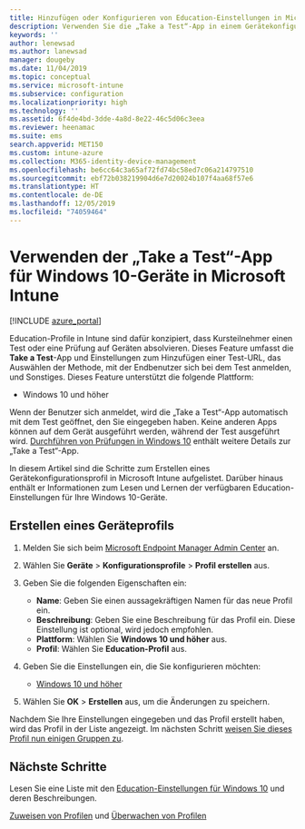 ```yaml
---
title: Hinzufügen oder Konfigurieren von Education-Einstellungen in Microsoft Intune – Azure | Microsoft-Dokumentation
description: Verwenden Sie die „Take a Test“-App in einem Gerätekonfigurationsprofil für Geräte auf Windows 10 und höher in Microsoft Intune. Erstellen Sie ein Konfigurationsprofil mithilfe der Education-Einstellungen, und geben Sie eine Test-App-URL ein; wählen Sie aus, wie Benutzer sich anmelden, überwachen Sie den Bildschirm während des Tests, und lassen Sie Textvorschläge während des Tests zu, oder verhindern Sie sie.
keywords: ''
author: lenewsad
ms.author: lanewsad
manager: dougeby
ms.date: 11/04/2019
ms.topic: conceptual
ms.service: microsoft-intune
ms.subservice: configuration
ms.localizationpriority: high
ms.technology: ''
ms.assetid: 6f4de4bd-3dde-4a8d-8e22-46c5d06c3eea
ms.reviewer: heenamac
ms.suite: ems
search.appverid: MET150
ms.custom: intune-azure
ms.collection: M365-identity-device-management
ms.openlocfilehash: be6cc64c3a65af72fd74bc58ed7c06a214797510
ms.sourcegitcommit: ebf72b038219904d6e7d20024b107f4aa68f57e6
ms.translationtype: HT
ms.contentlocale: de-DE
ms.lasthandoff: 12/05/2019
ms.locfileid: "74059464"
---
```

# <a name="use-the-take-a-test-app-on-windows-10-devices-in-microsoft-intune"></a>Verwenden der „Take a Test“-App für Windows 10-Geräte in Microsoft Intune

[!INCLUDE [azure_portal](../includes/azure_portal.md)]

Education-Profile in Intune sind dafür konzipiert, dass Kursteilnehmer einen Test oder eine Prüfung auf Geräten absolvieren. Dieses Feature umfasst die **Take a Test**-App und Einstellungen zum Hinzufügen einer Test-URL, das Auswählen der Methode, mit der Endbenutzer sich bei dem Test anmelden, und Sonstiges. Dieses Feature unterstützt die folgende Plattform:

- Windows 10 und höher

Wenn der Benutzer sich anmeldet, wird die „Take a Test“-App automatisch mit dem Test geöffnet, den Sie eingegeben haben. Keine anderen Apps können auf dem Gerät ausgeführt werden, während der Test ausgeführt wird. [Durchführen von Prüfungen in Windows 10](https://docs.microsoft.com/education/windows/take-tests-in-windows-10) enthält weitere Details zur „Take a Test“-App.

In diesem Artikel sind die Schritte zum Erstellen eines Gerätekonfigurationsprofil in Microsoft Intune aufgelistet. Darüber hinaus enthält er Informationen zum Lesen und Lernen der verfügbaren Education-Einstellungen für Ihre Windows 10-Geräte.

## <a name="create-a-device-profile"></a>Erstellen eines Geräteprofils

1. Melden Sie sich beim [Microsoft Endpoint Manager Admin Center](https://go.microsoft.com/fwlink/?linkid=2109431) an.
2. Wählen Sie **Geräte** > **Konfigurationsprofile** > **Profil erstellen** aus.
3. Geben Sie die folgenden Eigenschaften ein:

    - **Name**: Geben Sie einen aussagekräftigen Namen für das neue Profil ein.
    - **Beschreibung**: Geben Sie eine Beschreibung für das Profil ein. Diese Einstellung ist optional, wird jedoch empfohlen.
    - **Plattform**: Wählen Sie **Windows 10 und höher** aus.
    - **Profil**: Wählen Sie **Education-Profil** aus.

4. Geben Sie die Einstellungen ein, die Sie konfigurieren möchten:

    - [Windows 10 und höher](education-settings-windows.md)

5. Wählen Sie **OK** > **Erstellen** aus, um die Änderungen zu speichern.

Nachdem Sie Ihre Einstellungen eingegeben und das Profil erstellt haben, wird das Profil in der Liste angezeigt. Im nächsten Schritt [weisen Sie dieses Profil nun einigen Gruppen zu](device-profile-assign.md).

## <a name="next-steps"></a>Nächste Schritte

Lesen Sie eine Liste mit den [Education-Einstellungen für Windows 10](education-settings-windows.md) und deren Beschreibungen.

[Zuweisen von Profilen](device-profile-assign.md) und [Überwachen von Profilen](device-profile-monitor.md)
